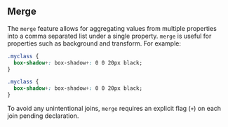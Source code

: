 ## Merge

The `merge` feature allows for aggregating values from multiple properties into a comma separated list under a single property. `merge` is useful for properties such as background and transform. For example:

``` css
.myclass {
  box-shadow+: box-shadow+: 0 0 20px black;
}

.myclass {
  box-shadow+: box-shadow+: 0 0 20px black;
}
```

To avoid any unintentional joins, `merge` requires an explicit flag (`+`) on each join pending declaration.
